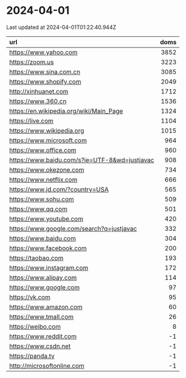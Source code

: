 # 2024-04-01

<!-- BEGIN -->
Last updated at 2024-04-01T01:22:40.944Z

url | doms
:- | -:
https://www.yahoo.com | 3852
https://zoom.us | 3223
https://www.sina.com.cn | 3085
https://www.shopify.com | 2049
http://xinhuanet.com | 1712
https://www.360.cn | 1536
https://en.wikipedia.org/wiki/Main_Page | 1324
https://live.com | 1104
https://www.wikipedia.org | 1015
https://www.microsoft.com | 964
https://www.office.com | 960
https://www.baidu.com/s?ie=UTF-8&wd=justjavac | 908
https://www.okezone.com | 734
https://www.netflix.com | 666
https://www.jd.com/?country=USA | 565
https://www.sohu.com | 509
https://www.qq.com | 501
https://www.youtube.com | 420
https://www.google.com/search?q=justjavac | 332
https://www.baidu.com | 304
https://www.facebook.com | 200
https://taobao.com | 193
https://www.instagram.com | 172
https://www.alipay.com | 114
https://www.google.com | 97
https://vk.com | 95
https://www.amazon.com | 60
https://www.tmall.com | 26
https://weibo.com | 8
https://www.reddit.com | -1
https://www.csdn.net | -1
https://panda.tv | -1
http://microsoftonline.com | -1
<!-- END -->
